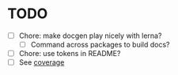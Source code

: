# TODO

- [ ] Chore: make docgen play nicely with lerna?
  - [ ] Command across packages to build docs?
- [ ] Chore: use tokens in README?
- [ ] See [coverage](coverage.md#TODO)
